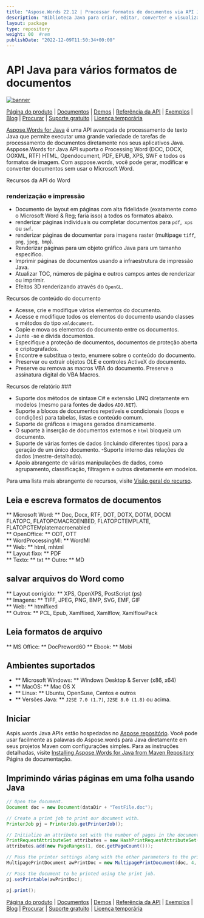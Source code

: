 ```yaml
---
title: "Aspose.Words 22.12 | Processar formatos de documentos via API Java" 
description: "Biblioteca Java para criar, editar, converter e visualizar documentos Word & OpenOffice. Trabalhe com texto, imagens, formulários, tabelas, XML personalizado, SmartArt, Ole, VBA e muito mais." 
layout: package
type: repository
weight: 00	#rem
publishDate: "2022-12-09T11:50:34+00:00"
---
```


# API Java para vários formatos de documentos
[![banner](../aspose_words-for-java-banner.png)](./)

[Página do produto](https://products.aspose.com/words/java) | [Documentos](https://docs.aspose.com/words/java/) | [Demos](https://products.aspose.app/words/family) | [Referência da API](https://apireference.aspose.com/words/java) | [Exemplos](https://github.com/aspose-words/Aspose.Words-for-Java/tree/master/Exemplos) | [Blog](https://blog.aspose.com/category/words/) | [Procurar](https://search.aspose.com/) | [Suporte gratuito](https://forum.aspose.com/c/words) | [Licença temporária](https://purchase.aspose.com/temporary-license)

[Aspose.Words for Java](https://products.aspose.com/words/java) é uma API avançada de processamento de texto Java que permite executar uma grande variedade de tarefas de processamento de documentos diretamente nos seus aplicativos Java. Asppose.Words for Java API suporta o Processing Word (DOC, DOCX, OOXML, RTF) HTML, Opendocument, PDF, EPUB, XPS, SWF e todos os formatos de imagem. Com asppose.words, você pode gerar, modificar e converter documentos sem usar o Microsoft Word.

Recursos da API do Word

### renderização e impressão
- Documento de layout em páginas com alta fidelidade (exatamente como o Microsoft Word & Reg; faria isso) a todos os formatos abaixo.
- renderizar páginas individuais ou completar documentos para `pdf`,` xps` ou `swf`.
- renderizar páginas de documentar para imagens raster (multipage `tiff`,` png`, `jpeg`,` bmp`).
- Renderizar páginas para um objeto gráfico Java para um tamanho específico.
- Imprimir páginas de documentos usando a infraestrutura de impressão Java.
- Atualizar TOC, números de página e outros campos antes de renderizar ou imprimir.
- Efeitos 3D renderizando através do `OpenGL`.

Recursos de conteúdo do documento
- Acesse, crie e modifique vários elementos do documento.
- Acesse e modifique todos os elementos do documento usando classes e métodos do tipo `xmldocument`.
- Copie e mova os elementos do documento entre os documentos.
- Junte -se e divida documentos.
- Especifique a proteção de documentos, documentos de proteção aberta e criptografados.
- Encontre e substitua o texto, enumere sobre o conteúdo do documento.
- Preservar ou extrair objetos OLE e controles ActiveX do documento.
- Preserve ou remova as macros VBA do documento. Preserve a assinatura digital do VBA Macros.

Recursos de relatório ###
- Suporte dos métodos de sintaxe C# e extensão LINQ diretamente em modelos (mesmo para fontes de dados `ADO.NET`).
- Suporte a blocos de documentos repetíveis e condicionais (loops e condições) para tabelas, listas e conteúdo comum.
- Suporte de gráficos e imagens gerados dinamicamente.
- O suporte à inserção de documentos externos e `html` bloqueia um documento.
- Suporte de várias fontes de dados (incluindo diferentes tipos) para a geração de um único documento.
-Suporte interno das relações de dados (mestre-detalhado).
- Apoio abrangente de várias manipulações de dados, como agrupamento, classificação, filtragem e outros diretamente em modelos.

Para uma lista mais abrangente de recursos, visite [Visão geral do recurso](https://docs.aspose.com/words/java/feature-overview/).

## Leia e escreva formatos de documentos
** Microsoft Word: ** Doc, Docx, RTF, DOT, DOTX, DOTM, DOCM FLATOPC, FLATOPCMACROENBED, FLATOPCTEMPLATE, FLATOPCTEMplatemacroenabled \
** OpenOffice: ** ODT, OTT \
** WordProcessingMl: ** WordMl \
** Web: ** html, mhtml \
** Layout fixo: ** PDF \
** Texto: ** txt
** Outro: ** MD

## salvar arquivos do Word como
** Layout corrigido: ** XPS, OpenXPS, PostScript (ps) \
** Imagens: ** TIFF, JPEG, PNG, BMP, SVG, EMF, GIF \
** Web: ** htmlfixed \
** Outros: ** PCL, Epub, Xamlfixed, Xamlflow, XamlflowPack

## Leia formatos de arquivo
** MS Office: ** DocPreword60
** Ebook: ** Mobi

## Ambientes suportados
- ** Microsoft Windows: ** Windows Desktop & Server (x86, x64)
- ** MacOS: ** Mac OS X
- ** Linux: ** Ubuntu, OpenSuse, Centos e outros
- ** Versões Java: ** `J2SE 7.0 (1.7)`, `J2SE 8.0 (1.8)` ou acima.

## Iniciar

Aspis.words Java APIs estão hospedadas no [Aspose repositório](https://releases.aspose.com/words/java/). Você pode usar facilmente as palavras do Aspose.words para Java diretamente em seus projetos Maven com configurações simples. Para as instruções detalhadas, visite [Installing Aspose.Words for Java from Maven Repository](https://docs.aspose.com/words/java/installation/) Página de documentação.

## Imprimindo várias páginas em uma folha usando Java

```java
// Open the document.
Document doc = new Document(dataDir + "TestFile.doc");

// Create a print job to print our document with.
PrinterJob pj = PrinterJob.getPrinterJob();

// Initialize an attribute set with the number of pages in the document.
PrintRequestAttributeSet attributes = new HashPrintRequestAttributeSet();
attributes.add(new PageRanges(1, doc.getPageCount()));

// Pass the printer settings along with the other parameters to the print document.
MultipagePrintDocument awPrintDoc = new MultipagePrintDocument(doc, 4, true, attributes);

// Pass the document to be printed using the print job.
pj.setPrintable(awPrintDoc);

pj.print();
```

[Página do produto](https://products.aspose.com/words/java) | [Documentos](https://docs.aspose.com/words/java/) | [Demos](https://products.aspose.app/words/family) | [Referência da API](https://apireference.aspose.com/words/java) | [Exemplos](https://github.com/aspose-words/Aspose.Words-for-Java/tree/master/Exemplos) | [Blog](https://blog.aspose.com/category/words/) | [Procurar](https://search.aspose.com/) | [Suporte gratuito](https://forum.aspose.com/c/words) | [Licença temporária](https://purchase.aspose.com/temporary-license)
